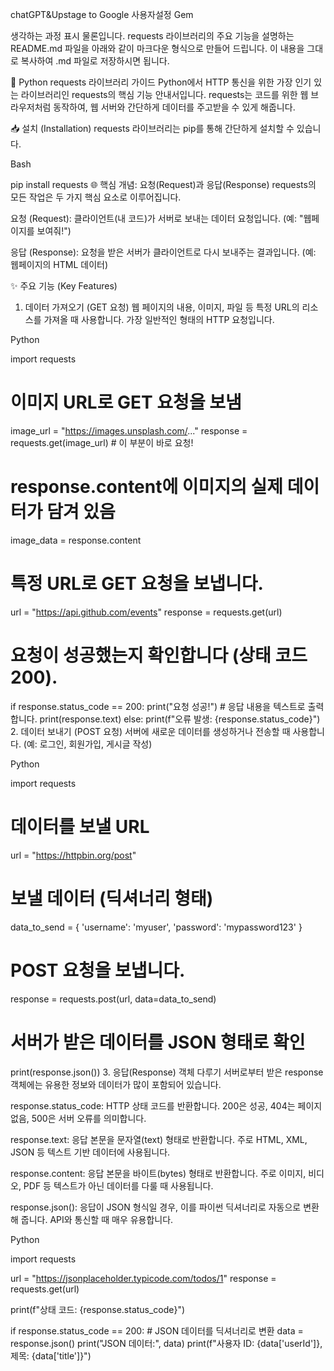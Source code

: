 chatGPT&Upstage to Google
사용자설정 Gem

생각하는 과정 표시
물론입니다. requests 라이브러리의 주요 기능을 설명하는 README.md 파일을 아래와 같이 마크다운 형식으로 만들어 드립니다. 이 내용을 그대로 복사하여 .md 파일로 저장하시면 됩니다.

🚀 Python requests 라이브러리 가이드
Python에서 HTTP 통신을 위한 가장 인기 있는 라이브러리인 requests의 핵심 기능 안내서입니다. requests는 코드를 위한 웹 브라우저처럼 동작하여, 웹 서버와 간단하게 데이터를 주고받을 수 있게 해줍니다.

📥 설치 (Installation)
requests 라이브러리는 pip를 통해 간단하게 설치할 수 있습니다.

Bash

pip install requests
🌐 핵심 개념: 요청(Request)과 응답(Response)
requests의 모든 작업은 두 가지 핵심 요소로 이루어집니다.

요청 (Request): 클라이언트(내 코드)가 서버로 보내는 데이터 요청입니다. (예: "웹페이지를 보여줘!")

응답 (Response): 요청을 받은 서버가 클라이언트로 다시 보내주는 결과입니다. (예: 웹페이지의 HTML 데이터)

✨ 주요 기능 (Key Features)
1. 데이터 가져오기 (GET 요청)
웹 페이지의 내용, 이미지, 파일 등 특정 URL의 리소스를 가져올 때 사용합니다. 가장 일반적인 형태의 HTTP 요청입니다.

Python

import requests

# 이미지 URL로 GET 요청을 보냄
image_url = "https://images.unsplash.com/..."
response = requests.get(image_url) # 이 부분이 바로 요청!

# response.content에 이미지의 실제 데이터가 담겨 있음
image_data = response.content

# 특정 URL로 GET 요청을 보냅니다.
url = "https://api.github.com/events"
response = requests.get(url)

# 요청이 성공했는지 확인합니다 (상태 코드 200).
if response.status_code == 200:
    print("요청 성공!")
    # 응답 내용을 텍스트로 출력합니다.
    print(response.text)
else:
    print(f"오류 발생: {response.status_code}")
2. 데이터 보내기 (POST 요청)
서버에 새로운 데이터를 생성하거나 전송할 때 사용합니다. (예: 로그인, 회원가입, 게시글 작성)

Python

import requests

# 데이터를 보낼 URL
url = "https://httpbin.org/post"

# 보낼 데이터 (딕셔너리 형태)
data_to_send = {
    'username': 'myuser',
    'password': 'mypassword123'
}

# POST 요청을 보냅니다.
response = requests.post(url, data=data_to_send)

# 서버가 받은 데이터를 JSON 형태로 확인
print(response.json())
3. 응답(Response) 객체 다루기
서버로부터 받은 response 객체에는 유용한 정보와 데이터가 많이 포함되어 있습니다.

response.status_code: HTTP 상태 코드를 반환합니다. 200은 성공, 404는 페이지 없음, 500은 서버 오류를 의미합니다.

response.text: 응답 본문을 문자열(text) 형태로 반환합니다. 주로 HTML, XML, JSON 등 텍스트 기반 데이터에 사용됩니다.

response.content: 응답 본문을 바이트(bytes) 형태로 반환합니다. 주로 이미지, 비디오, PDF 등 텍스트가 아닌 데이터를 다룰 때 사용됩니다.

response.json(): 응답이 JSON 형식일 경우, 이를 파이썬 딕셔너리로 자동으로 변환해 줍니다. API와 통신할 때 매우 유용합니다.

Python

import requests

url = "https://jsonplaceholder.typicode.com/todos/1"
response = requests.get(url)

print(f"상태 코드: {response.status_code}")

if response.status_code == 200:
    # JSON 데이터를 딕셔너리로 변환
    data = response.json()
    print("JSON 데이터:", data)
    print(f"사용자 ID: {data['userId']}, 제목: {data['title']}")
